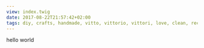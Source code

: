 ```yaml
---
view: index.twig
date: 2017-08-22T21:57:42+02:00
tags: diy, crafts, handmade, vitto, vittorio, vittori, love, clean, recover
---
```


hello world
